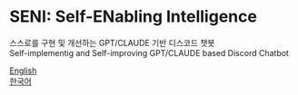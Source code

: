 # SENI: Self-ENabling Intelligence
스스로를 구현 및 개선하는 GPT/CLAUDE 기반 디스코드 챗봇  
Self-implementig and Self-improving GPT/CLAUDE based Discord Chatbot

[English](https://github.com/mori-mmmm/Seni/tree/main/en)  
[한국어](https://github.com/mori-mmmm/Seni/tree/main/ko)  
